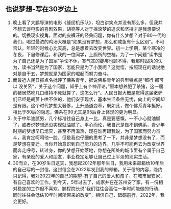 ## 也说梦想-写在30岁边上
1. 晚上看了大鹏导演的电影《缝纫机乐队》，坦白讲笑点并没有那么多，但我并不想去谈电影的喜剧效果，胡亮等人对于摇滚梦的追求和坚持才是我想要说的。切换现实视角，面对的皮裤汪的经典问题，你有什么梦想？对于80一代的我们，喝过最浓的鸡汤大概是“如果没有梦想，那么和咸鱼有什么区别”。不可否认，年轻的时候心比天高，总是想着去改变世界。初一上学期，某个寒冷的冬夜，下自修课后，和我的一位同学，上厕所的空档，为了一个问题“读书是为了自己还是为了国家”争论不休，寒气冻的腚疼也顾不得，我那时固执的认为，读书当然是为了国家，怎能只是为了小我呢？这觉悟，按照现在的话说绝对是自干五，梦想就是为国家的崛起而努力奋斗。
2. 而最近人民日报点名批评了佛系青年，据说佛系青年的典型特点是“都行 都可以 没关系”，关于这个问题，知乎上有个神评论，”原本想养肥了杀猪，这一届的猪居然吃几口维持不死就算了，这怎么行”。人民日报大概是觉得这届嫩驴们已经是胡萝卜哄不住的，他们安于现状，基本生活条件无忧，向上的空间却是有限。这个时代梦想太奢侈，上升通道变窄，既如此，做个佛系青年挺好。相比于80后的隐忍，佛系在90尤其是95后身上体现的更为明显。
3. 关于中年油腻男，几个标准往自己身上一比，真是要感慨，一不小心就油腻了，或者说梦想还没实现就油腻了。平心而论，我自己是做不到佛系，青少年时期的梦想早已熄灭，甚至不再温热，现在谁再跟我说，为了国家而努力奋斗，我肯定呵呵他一脸。但是我也仔细的思考了一下，并非是梦想没有了，而是梦想在变迁。当你开始意识到自己能力的边界，几乎不可能再去为改变世界而奔走呼号，转过身，你的梦想开始落地，你想在所处的城市里有个属于自己家，有亲密的爱人和朋友，事业稳定足够让自己过上平淡的现实生活。
4. 30而立，在30岁生日这天，我想起2012年那年生日，我用未来邮箱给10年后的自己写的一封信，这封信会在2022年发到我的邮箱。关于信的内容，隐约只记得，我对2022年的自己的期望-有了自己的爱人和孩子，在城市里安家，有自己喜欢的工作。到今天，5年过去了，成家并在在苏州安了家，有一份相对稳定的工作但不喜欢。鹏程院长说“我们往往会高估一年时间能做的行动，同时往往会低估10年时间所带来的改变”，相信自己，砥砺前行，2022年，我会更好。